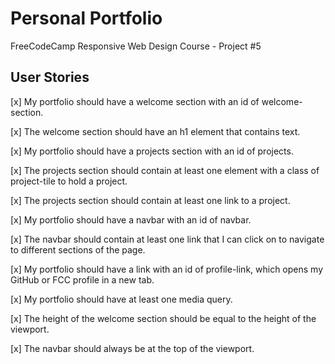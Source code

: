 # Personal Portfolio

FreeCodeCamp Responsive Web Design Course - Project #5

## User Stories

[x] My portfolio should have a welcome section with an id of welcome-section.

[x] The welcome section should have an h1 element that contains text.

[x] My portfolio should have a projects section with an id of projects.

[x] The projects section should contain at least one element with a class of project-tile to hold a project.

[x] The projects section should contain at least one link to a project.

[x] My portfolio should have a navbar with an id of navbar.

[x] The navbar should contain at least one link that I can click on to navigate to different sections of the page.

[x] My portfolio should have a link with an id of profile-link, which opens my GitHub or FCC profile in a new tab.

[x] My portfolio should have at least one media query.

[x] The height of the welcome section should be equal to the height of the viewport.

[x] The navbar should always be at the top of the viewport.